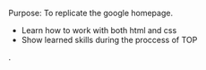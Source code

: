 Purpose:
To replicate the google homepage.

- Learn how to work with both html and css
- Show learned skills during the proccess of TOP

.